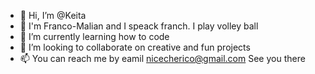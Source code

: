 - 👋 Hi, I’m @Keita
- 👀 I'm Franco-Malian and I speack franch. I play volley ball
- 🌱 I’m currently learning how to code
- 💞️ I’m looking to collaborate on creative and fun projects
- 📫 You can reach me by eamil nicecherico@gmail.com
See you there
<!---
Keita11692/Keita11692 is a ✨ special ✨ repository because its `README.md` (this file) appears on your GitHub profile.
You can click the Preview link to take a look at your changes.
--->
